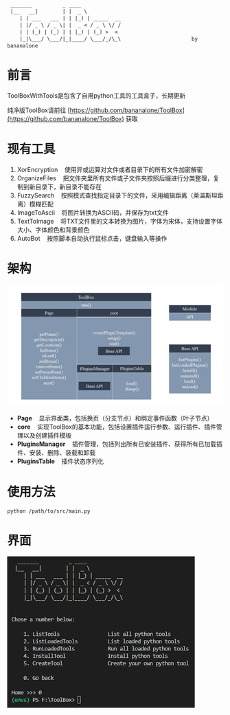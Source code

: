 ```
 _______          _ ____            
 |__   __|        | |  _ \           
    | | ___   ___ | | |_) | _____  __
    | |/ _ \ / _ \| |  _ < / _ \ \/ /
    | | (_) | (_) | | |_) | (_) >  < 
    |_|\___/ \___/|_|____/ \___/_/\_\                       by bananalone
```

# 前言  
ToolBoxWithTools是包含了自用python工具的工具盒子，长期更新

纯净版ToolBox请前往 [https://github.com/bananalone/ToolBox](https://github.com/bananalone/ToolBox) 获取

# 现有工具
1. XorEncryption &nbsp;&nbsp; 使用异或运算对文件或者目录下的所有文件加密解密
2. OrganizeFiles &nbsp;&nbsp; 把文件夹里所有文件或子文件夹按照后缀进行分类整理，复制到新目录下，新目录不能存在
3. FuzzySearch &nbsp;&nbsp; 按照模式查找指定目录下的文件，采用编辑距离（莱温斯坦距离）模糊匹配
4. ImageToAscii &nbsp;&nbsp; 将图片转换为ASCII码，并保存为txt文件
5. TextToImage &nbsp;&nbsp; 将TXT文件里的文本转换为图片，字体为宋体，支持设置字体大小、字体颜色和背景颜色
6. AutoBot &nbsp;&nbsp; 按照脚本自动执行鼠标点击，键盘输入等操作

# 架构
![architecture](./assets/architecture.jpg)  
- **Page** &nbsp;&nbsp; 显示界面类，包括换页（分支节点）和绑定事件函数（叶子节点）
- **core** &nbsp;&nbsp; 实现ToolBox的基本功能，包括设置插件运行参数、运行插件、插件管理以及创建插件模板
- **PluginsManager** &nbsp;&nbsp; 插件管理，包括列出所有已安装插件、获得所有已加载插件、安装、删除、装载和卸载
- **PluginsTable** &nbsp;&nbsp; 插件状态序列化

# 使用方法
```
python /path/to/src/main.py
```

# 界面

![homepage](./assets/homepage.jpg)  
